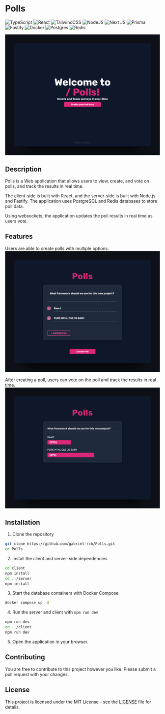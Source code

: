 # Polls
![TypeScript](https://img.shields.io/badge/typescript-%23007ACC.svg?style=for-the-badge&logo=typescript&logoColor=white)
![React](https://img.shields.io/badge/react-%2320232a.svg?style=for-the-badge&logo=react&logoColor=%2361DAFB)
![TailwindCSS](https://img.shields.io/badge/tailwindcss-%2338B2AC.svg?style=for-the-badge&logo=tailwind-css&logoColor=white)
![NodeJS](https://img.shields.io/badge/node.js-6DA55F?style=for-the-badge&logo=node.js&logoColor=white)
![Next JS](https://img.shields.io/badge/Next-black?style=for-the-badge&logo=next.js&logoColor=white)
![Prisma](https://img.shields.io/badge/Prisma-3982CE?style=for-the-badge&logo=Prisma&logoColor=white)
![Fastify](https://img.shields.io/badge/fastify-%23000000.svg?style=for-the-badge&logo=fastify&logoColor=white)
![Docker](https://img.shields.io/badge/docker-%230db7ed.svg?style=for-the-badge&logo=docker&logoColor=white)
![Postgres](https://img.shields.io/badge/postgres-%23316192.svg?style=for-the-badge&logo=postgresql&logoColor=white)
![Redis](https://img.shields.io/badge/redis-%23DD0031.svg?style=for-the-badge&logo=redis&logoColor=white)

![homepage](/images/polls-homepage.png)

## Description

Polls is a Web application that allows users to view, create, and vote on polls, and track the results in real time.

The client-side is built with React, and the server-side is built with Node.js and Fastify. The application uses PostgreSQL and Redis databases to store poll data.

Using websockets, the application updates the poll results in real time as users vote.

## Features

Users are able to create polls with multiple options.
![create-poll](/images/poll-creation.png)

After creating a poll, users can vote on the poll and track the results in real time.
![vote-poll](/images/poll-tracking.png)

## Installation

1. Clone the repository
  ```bash
  git clone https://github.com/gabriel-rch/Polls.git
  cd Polls
  ```  

2. Install the client and server-side dependencies
  ```bash
  cd client
  npm install
  cd ../server
  npm install
  ```  

3. Start the database containers with Docker Compose
  ```bash
  docker compose up -d
  ```

4. Run the server and client with `npm run dev`
  ```bash
  npm run dev
  cd ../client
  npm run dev
  ```

5. Open the application in your browser.


## Contributing

You are free to contribute to this project however you like. Please submit a pull request with your changes.

## License

This project is licensed under the MIT License - see the [LICENSE](LICENSE) file for details.
